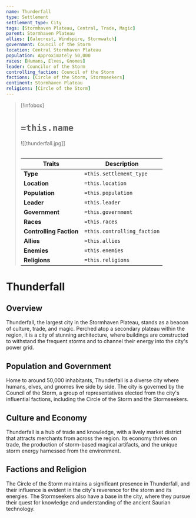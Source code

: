 ```yaml
---
name: Thunderfall
type: Settlement
settlement_type: City
tags: [Stormhaven Plateau, Central, Trade, Magic]
parent: Stormhaven Plateau
allies: [Galecrest, Windspire, Stormwatch]
government: Council of the Storm
location: Central Stormhaven Plateau
population: Approximately 50,000
races: [Humans, Elves, Gnomes]
leader: Councilor of the Storm
controlling_faction: Council of the Storm
factions: [Circle of the Storm, Stormseekers]
continent: Stormhaven Plateau
religions: [Circle of the Storm]
---
```

> [!infobox]
> # `=this.name`
> ![[thunderfall.jpg]]
> ######
> | Traits         | Description                                                                                                                           |
> | -------------- | ------------------------------------------------------------------------------------------------------------------------------------- |
> | **Type** | `=this.settlement_type`|
> |**Location**|`=this.location`|
> | **Population** | `=this.population` |
> | **Leader** | `=this.leader` |
> | **Government** | `=this.government` |
> | **Races** | `=this.races` |
> | **Controlling Faction** | `=this.controlling_faction` |
> | **Allies** | `=this.allies` |
> | **Enemies** | `=this.enemies` |
> | **Religions** | `=this.religions` |
# Thunderfall

## Overview

Thunderfall, the largest city in the Stormhaven Plateau, stands as a beacon of culture, trade, and magic. Perched atop a secondary plateau within the region, it is a city of stunning architecture, where buildings are constructed to withstand the frequent storms and to channel their energy into the city's power grid.

## Population and Government

Home to around 50,000 inhabitants, Thunderfall is a diverse city where humans, elves, and gnomes live side by side. The city is governed by the Council of the Storm, a group of representatives elected from the city's influential factions, including the Circle of the Storm and the Stormseekers. 

## Culture and Economy

Thunderfall is a hub of trade and knowledge, with a lively market district that attracts merchants from across the region. Its economy thrives on trade, the production of storm-based magical artifacts, and the unique storm energy harnessed from the environment.

## Factions and Religion

The Circle of the Storm maintains a significant presence in Thunderfall, and their influence is evident in the city's reverence for the storm and its energies. The Stormseekers also have a base in the city, where they pursue their quest for knowledge and understanding of the ancient Saurian technology.
